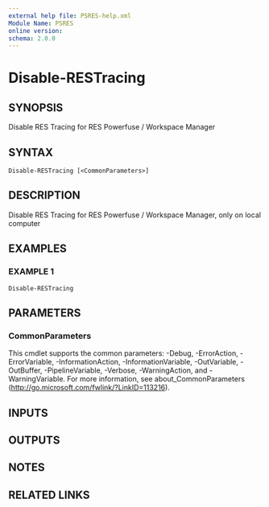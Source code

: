 ```yaml
---
external help file: PSRES-help.xml
Module Name: PSRES
online version:
schema: 2.0.0
---
```


# Disable-RESTracing

## SYNOPSIS
Disable RES Tracing for RES Powerfuse / Workspace Manager

## SYNTAX

```
Disable-RESTracing [<CommonParameters>]
```

## DESCRIPTION
Disable RES Tracing for RES Powerfuse / Workspace Manager, only on local computer

## EXAMPLES

### EXAMPLE 1
```
Disable-RESTracing
```

## PARAMETERS

### CommonParameters
This cmdlet supports the common parameters: -Debug, -ErrorAction, -ErrorVariable, -InformationAction, -InformationVariable, -OutVariable, -OutBuffer, -PipelineVariable, -Verbose, -WarningAction, and -WarningVariable. For more information, see about_CommonParameters (http://go.microsoft.com/fwlink/?LinkID=113216).

## INPUTS

## OUTPUTS

## NOTES

## RELATED LINKS
